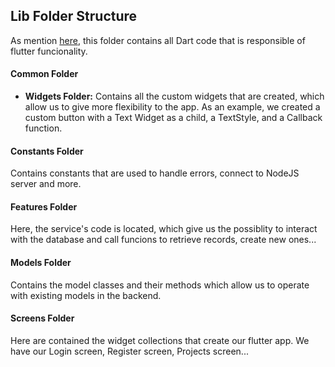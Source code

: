 ## Lib Folder Structure

As mention [here](../README.md), this folder contains all Dart code that is responsible of flutter funcionality.

#### Common Folder

* **Widgets Folder:** Contains all the custom widgets that are created, which allow us to give more flexibility to the app. As an example, we created a custom button with a Text Widget as a child, a TextStyle, and a Callback function.

#### **Constants Folder**

Contains constants that are used to handle errors, connect to NodeJS server and more.

#### **Features Folder**

Here, the service's code is located, which give us the possiblity to interact with the database and call funcions to retrieve records, create new ones...

#### **Models Folder**

Contains the model classes and their methods which allow us to operate with existing models in the backend.

#### Screens Folder

Here are contained the widget collections that create our flutter app. We have our Login screen, Register screen, Projects screen...
